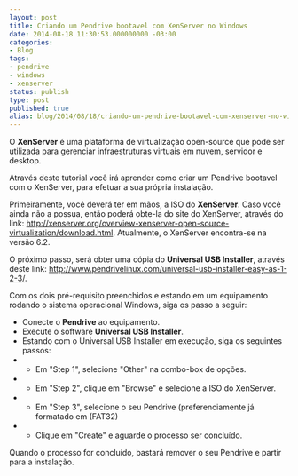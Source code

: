 ```yaml
---
layout: post
title: Criando um Pendrive bootavel com XenServer no Windows
date: 2014-08-18 11:30:53.000000000 -03:00
categories:
- Blog
tags:
- pendrive
- windows
- xenserver
status: publish
type: post
published: true
alias: blog/2014/08/18/criando-um-pendrive-bootavel-com-xenserver-no-windows.html
---
```

O **XenServer** é uma plataforma de virtualização open-source que pode ser utilizada para gerenciar infraestruturas virtuais em nuvem, servidor e desktop.

Através deste tutorial você irá aprender como criar um Pendrive bootavel com o XenServer, para efetuar a sua própria instalação.

Primeiramente, você deverá ter em mãos, a ISO do **XenServer**. Caso você ainda não a possua, então poderá obte-la do site do XenServer, através do link: http://xenserver.org/overview-xenserver-open-source-virtualization/download.html.
Atualmente, o XenServer encontra-se na versão 6.2.

O próximo passo, será obter uma cópia do **Universal USB Installer**, através deste link: http://www.pendrivelinux.com/universal-usb-installer-easy-as-1-2-3/.

Com os dois pré-requisito preenchidos e estando em um equipamento rodando o sistema operacional Windows, siga os passo a seguir:

*   Conecte o **Pendrive** ao equipamento.
*   Execute o software **Universal USB Installer**.
*   Estando com o Universal USB Installer em execução, siga os seguintes passos:
*   - Em "Step 1", selecione "Other" na combo-box de opções.
*   - Em "Step 2", clique em "Browse" e selecione a ISO do XenServer.
*   - Em "Step 3", selecione o seu Pendrive (preferenciamente já formatado em (FAT32)
*   - Clique em "Create" e aguarde o processo ser concluído.

Quando o processo for concluído, bastará remover o seu Pendrive e partir para a instalação.
